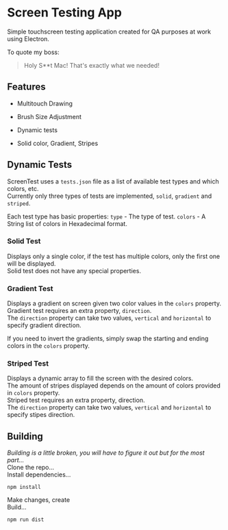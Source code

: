 
# Screen Testing App


Simple touchscreen testing application created for QA purposes at work using Electron.<br/>

 

To quote my boss:

> Holy S**t Mac! That's exactly what we needed!

  

## Features

- Multitouch Drawing

- Brush Size Adjustment

- Dynamic tests

- Solid color, Gradient, Stripes

  
## Dynamic Tests
ScreenTest uses a `tests.json` file as a list of available test types and which colors, etc.<br/>
Currently only three types of tests are implemented, `solid`, `gradient` and `striped`.<br/>

Each test type has basic properties:
`type` - The type of test.
`colors` - A String list of colors in Hexadecimal format.

### Solid Test
Displays only a single color, if the test has multiple colors, only the first one will be displayed.<br/>
Solid test does not have any special properties.

### Gradient Test
Displays a gradient on screen given two color values in the `colors` property.<br/>
Gradient test requires an extra property, `direction`.<br/>
The `direction` property can take two values, `vertical` and `horizontal` to specify gradient direction.<br/>

If you need to invert the gradients, simply swap the starting and ending colors in the `colors` property. 
  
### Striped Test
Displays a dynamic array to fill the screen with the desired colors. <br/>
The amount of stripes displayed depends on the amount of colors provided in `colors` property.<br/>
Striped test requires an extra property, direction.<br/>
The `direction` property can take two values, `vertical` and `horizontal` to specify stipes direction.<br/>



## Building
*Building is a little broken, you will have to figure it out but for the most part...*<br/>
Clone the repo...<br/>
Install dependencies...<br/>
```
npm install
```
Make changes, create <br/>
Build...<br/>
```
npm run dist
```